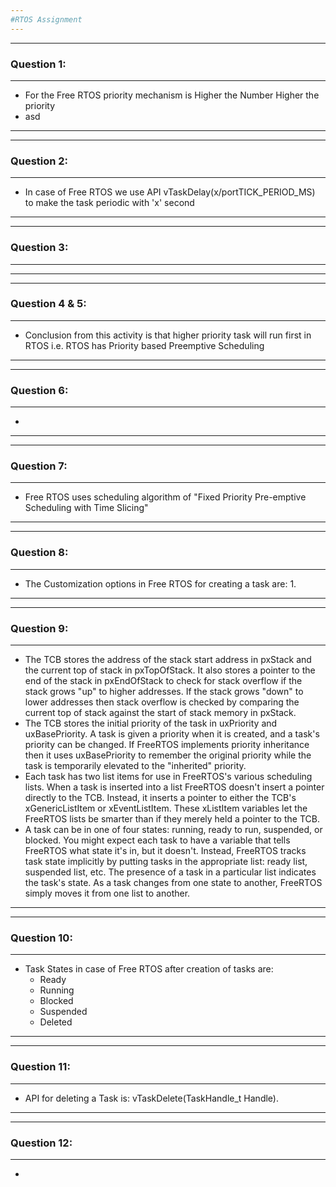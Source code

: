 ```yaml
---
#RTOS Assignment
---
```

---
### Question 1:
---
* For the Free RTOS priority mechanism is Higher the Number Higher the priority
* asd
---
---
### Question 2:
---
* In case of Free RTOS we use API vTaskDelay(x/portTICK_PERIOD_MS) to make the task periodic with 'x' second
---
---
### Question 3:
---

---
---
### Question 4 & 5:
---
* Conclusion from this activity is that higher priority task will run first in RTOS i.e. RTOS has Priority based Preemptive Scheduling 
---
---
### Question 6:
---
* 
---
---
### Question 7:
---
* Free RTOS uses scheduling algorithm of "Fixed Priority Pre-emptive Scheduling with Time Slicing"
---
---
### Question 8:
---
* The Customization options in Free RTOS for creating a task are:
    1. 

---
---
### Question 9:
---
* The TCB stores the address of the stack start address in pxStack and the current top of stack in pxTopOfStack. It also stores a pointer to the end of the stack in pxEndOfStack to check for stack overflow if the stack grows "up" to higher addresses. If the stack grows "down" to lower addresses then stack overflow is checked by comparing the current top of stack against the start of stack memory in pxStack.
* The TCB stores the initial priority of the task in uxPriority and uxBasePriority. A task is given a priority when it is created, and a task's priority can be changed. If FreeRTOS implements priority inheritance then it uses uxBasePriority to remember the original priority while the task is temporarily elevated to the "inherited" priority.
* Each task has two list items for use in FreeRTOS's various scheduling lists. When a task is inserted into a list FreeRTOS doesn't insert a pointer directly to the TCB. Instead, it inserts a pointer to either the TCB's xGenericListItem or xEventListItem. These xListItem variables let the FreeRTOS lists be smarter than if they merely held a pointer to the TCB.
* A task can be in one of four states: running, ready to run, suspended, or blocked. You might expect each task to have a variable that tells FreeRTOS what state it's in, but it doesn't. Instead, FreeRTOS tracks task state implicitly by putting tasks in the appropriate list: ready list, suspended list, etc. The presence of a task in a particular list indicates the task's state. As a task changes from one state to another, FreeRTOS simply moves it from one list to another.
---
---
### Question 10:
---
* Task States in case of Free RTOS after creation of tasks are:
    * Ready
    * Running
    * Blocked
    * Suspended
    * Deleted
---
---
### Question 11:
---
* API for deleting a Task is: vTaskDelete(TaskHandle_t Handle).
---
---
### Question 12:
---
* 
